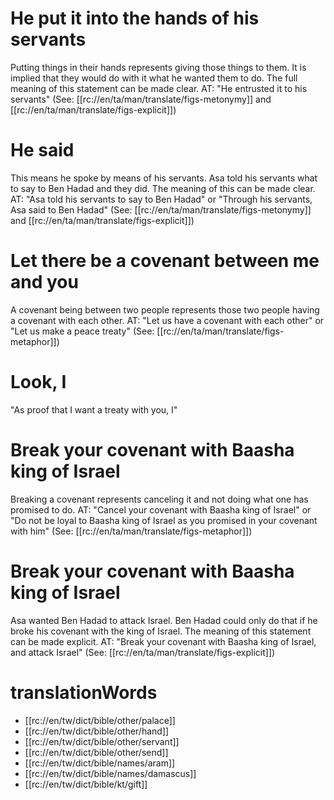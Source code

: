 # He put it into the hands of his servants

Putting things in their hands represents giving those things to them. It is implied that they would do with it what he wanted them to do. The full meaning of this statement can be made clear. AT: "He entrusted it to his servants" (See: [[rc://en/ta/man/translate/figs-metonymy]] and [[rc://en/ta/man/translate/figs-explicit]])

# He said

This means he spoke by means of his servants. Asa told his servants what to say to Ben Hadad and they did. The meaning of this can be made clear. AT: "Asa told his servants to say to Ben Hadad" or "Through his servants, Asa said to Ben Hadad" (See: [[rc://en/ta/man/translate/figs-metonymy]] and [[rc://en/ta/man/translate/figs-explicit]])

# Let there be a covenant between me and you

A covenant being between two people represents those two people having a covenant with each other. AT: "Let us have a covenant with each other" or "Let us make a peace treaty" (See: [[rc://en/ta/man/translate/figs-metaphor]])

# Look, I

"As proof that I want a treaty with you, I"

# Break your covenant with Baasha king of Israel

Breaking a covenant represents canceling it and not doing what one has promised to do. AT: "Cancel your covenant with Baasha king of Israel" or "Do not be loyal to Baasha king of Israel as you promised in your covenant with him" (See: [[rc://en/ta/man/translate/figs-metaphor]])

# Break your covenant with Baasha king of Israel

Asa wanted Ben Hadad to attack Israel. Ben Hadad could only do that if he broke his covenant with the king of Israel. The meaning of this statement can be made explicit. AT: "Break your covenant with Baasha king of Israel, and attack Israel" (See: [[rc://en/ta/man/translate/figs-explicit]])

# translationWords

* [[rc://en/tw/dict/bible/other/palace]]
* [[rc://en/tw/dict/bible/other/hand]]
* [[rc://en/tw/dict/bible/other/servant]]
* [[rc://en/tw/dict/bible/other/send]]
* [[rc://en/tw/dict/bible/names/aram]]
* [[rc://en/tw/dict/bible/names/damascus]]
* [[rc://en/tw/dict/bible/kt/gift]]